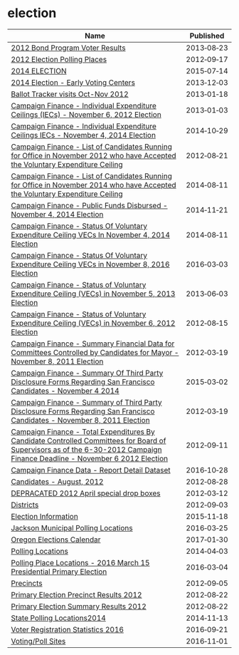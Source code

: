 # election

Name | Published
---- | ---------
[2012 Bond Program Voter Results](../datasets/qmwp-kjjs.md) | 2013&#x2011;08&#x2011;23
[2012 Election Polling Places](../datasets/3b5m-syzr.md) | 2012&#x2011;09&#x2011;17
[2014 ELECTION](../datasets/udtt-rx7n.md) | 2015&#x2011;07&#x2011;14
[2014 Election - Early Voting Centers](../datasets/2bng-h6xm.md) | 2013&#x2011;12&#x2011;03
[Ballot Tracker visits Oct-Nov 2012](../datasets/q7kn-qdh7.md) | 2013&#x2011;01&#x2011;18
[Campaign Finance - Individual Expenditure Ceilings (IECs) - November 6, 2012 Election](../datasets/85cd-6rtn.md) | 2013&#x2011;01&#x2011;03
[Campaign Finance - Individual Expenditure Ceilings IECs - November 4, 2014 Election](../datasets/wv7d-caby.md) | 2014&#x2011;10&#x2011;29
[Campaign Finance - List of Candidates Running for Office in November 2012 who have Accepted the Voluntary Expenditure Ceiling](../datasets/npcx-9w98.md) | 2012&#x2011;08&#x2011;21
[Campaign Finance - List of Candidates Running for Office in November 2014 who have Accepted the Voluntary Expenditure Ceiling](../datasets/56zn-mms6.md) | 2014&#x2011;08&#x2011;11
[Campaign Finance - Public Funds Disbursed - November 4, 2014 Election](../datasets/n5sf-qqmx.md) | 2014&#x2011;11&#x2011;21
[Campaign Finance - Status Of Voluntary Expenditure Ceiling VECs In November 4, 2014 Election](../datasets/4qsp-ix5t.md) | 2014&#x2011;08&#x2011;11
[Campaign Finance - Status Of Voluntary Expenditure Ceiling VECs in November 8, 2016 Election](../datasets/4va5-ssaq.md) | 2016&#x2011;03&#x2011;03
[Campaign Finance - Status of Voluntary Expenditure Ceiling (VECs) in November 5, 2013 Election](../datasets/kahd-w39p.md) | 2013&#x2011;06&#x2011;03
[Campaign Finance - Status of Voluntary Expenditure Ceiling (VECs) in November 6, 2012 Election](../datasets/bmnx-cibx.md) | 2012&#x2011;08&#x2011;15
[Campaign Finance - Summary Financial Data for Committees Controlled by Candidates for Mayor - November 8, 2011 Election](../datasets/csud-q746.md) | 2012&#x2011;03&#x2011;19
[Campaign Finance - Summary Of Third Party Disclosure Forms Regarding San Francisco Candidates - November 4 2014](../datasets/htai-xw5t.md) | 2015&#x2011;03&#x2011;02
[Campaign Finance - Summary of Third Party Disclosure Forms Regarding San Francisco Candidates - November 8, 2011 Election](../datasets/6xiy-xib3.md) | 2012&#x2011;03&#x2011;19
[Campaign Finance - Total Expenditures By Candidate Controlled Committees for Board of Supervisors as of the 6-30-2012 Campaign Finance Deadline - November 6 2012 Election](../datasets/8fqb-pfp6.md) | 2012&#x2011;09&#x2011;11
[Campaign Finance Data - Report Detail Dataset](../datasets/b2pc-2s8n.md) | 2016&#x2011;10&#x2011;28
[Candidates - August, 2012](../datasets/xub4-frcu.md) | 2012&#x2011;08&#x2011;28
[DEPRACATED 2012 April special drop boxes](../datasets/g25h-6fzr.md) | 2012&#x2011;03&#x2011;12
[Districts](../datasets/h89v-f4as.md) | 2012&#x2011;09&#x2011;03
[Election Information](../datasets/j7cd-7ugv.md) | 2015&#x2011;11&#x2011;18
[Jackson Municipal Polling Locations](../datasets/x82b-q8rg.md) | 2016&#x2011;03&#x2011;25
[Oregon Elections Calendar](../datasets/i8qc-cakg.md) | 2017&#x2011;01&#x2011;30
[Polling Locations](../datasets/u7bw-gha5.md) | 2014&#x2011;04&#x2011;03
[Polling Place Locations - 2016 March 15 Presidential Primary Election](../datasets/r52m-fyu3.md) | 2016&#x2011;03&#x2011;04
[Precincts](../datasets/cidw-fyff.md) | 2012&#x2011;09&#x2011;05
[Primary Election Precinct Results 2012](../datasets/dmak-5fr2.md) | 2012&#x2011;08&#x2011;22
[Primary Election Summary Results 2012](../datasets/gaj3-6934.md) | 2012&#x2011;08&#x2011;22
[State Polling Locations2014](../datasets/gayd-dkrx.md) | 2014&#x2011;11&#x2011;13
[Voter Registration Statistics 2016](../datasets/c5a8-vfhd.md) | 2016&#x2011;09&#x2011;21
[Voting/Poll Sites](../datasets/mifw-tguq.md) | 2016&#x2011;11&#x2011;01

